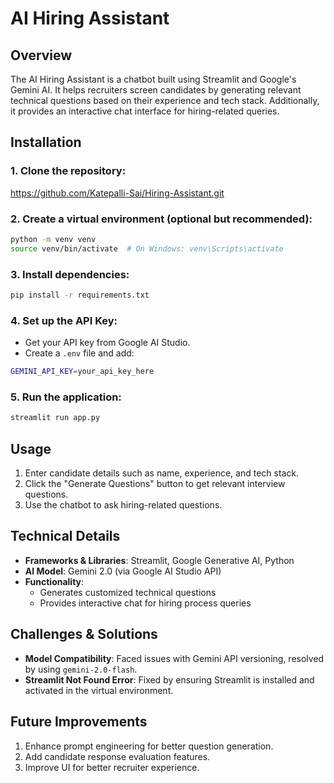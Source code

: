 # AI Hiring Assistant

## Overview
The AI Hiring Assistant is a chatbot built using Streamlit and Google's Gemini AI. It helps recruiters screen candidates by generating relevant technical questions based on their experience and tech stack. Additionally, it provides an interactive chat interface for hiring-related queries.

## Installation

### 1. Clone the repository:
https://github.com/Katepalli-Sai/Hiring-Assistant.git

### 2. Create a virtual environment (optional but recommended):
```sh
python -m venv venv 
source venv/bin/activate  # On Windows: venv\Scripts\activate
```

### 3. Install dependencies:
```sh
pip install -r requirements.txt
```

### 4. Set up the API Key:
- Get your API key from Google AI Studio.
- Create a `.env` file and add:
```sh
GEMINI_API_KEY=your_api_key_here
```

### 5. Run the application:
```sh
streamlit run app.py
```

## Usage
1. Enter candidate details such as name, experience, and tech stack.
2. Click the "Generate Questions" button to get relevant interview questions.
3. Use the chatbot to ask hiring-related questions.

## Technical Details
- **Frameworks & Libraries**: Streamlit, Google Generative AI, Python
- **AI Model**: Gemini 2.0 (via Google AI Studio API)
- **Functionality**:
  - Generates customized technical questions
  - Provides interactive chat for hiring process queries

## Challenges & Solutions
- **Model Compatibility**: Faced issues with Gemini API versioning, resolved by using `gemini-2.0-flash`.
- **Streamlit Not Found Error**: Fixed by ensuring Streamlit is installed and activated in the virtual environment.

## Future Improvements
1. Enhance prompt engineering for better question generation.
2. Add candidate response evaluation features.
3. Improve UI for better recruiter experience.
